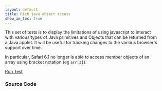 ```yaml
---
layout: default
title: Rich java object access
show_in_toc: true
---
```


This set of tests is to display the limitations of using javascript to interact with various types of
Java primitives and Objects that can be returned from a Java applet. It will be useful for tracking changes to
the various browser's support over time.

In particular, Safari 6.1 no longer is able to access member objects of an array using bracket notation (eg `arr[3]`).

[Run Test](test.html)

### Source Code

<div>
<div id='gist-it-xdomainjs' style='width: 34em; float: left; margin-left: 10px'>
<script src="http://gist-it.appspot.com/github/{{ site.github_repo }}/blob/gh-pages/object-access/test.html?slice=13:">
</script>
</div>
<div id='gist-it-appletjs' style='width: 24em; float: left; margin-left: 10px'>
<script src="http://gist-it.appspot.com/github/{{ site.github_repo }}/blob/gh-pages/object-access/applets/ObjectAccessTest.java?slice=6:">
</script>
</div>
</div>

